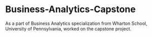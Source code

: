 # Business-Analytics-Capstone
As a part of Business Analytics specialization from Wharton School, University of Pennsylvania, worked on the capstone project.
